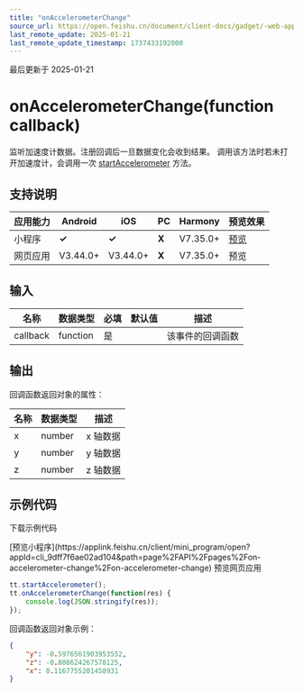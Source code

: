```yaml
---
title: "onAccelerometerChange"
source_url: https://open.feishu.cn/document/client-docs/gadget/-web-app-api/device/accelerometer/onaccelerometerchange
last_remote_update: 2025-01-21
last_remote_update_timestamp: 1737433192000
---
```

最后更新于 2025-01-21

# onAccelerometerChange(function callback)

监听加速度计数据。注册回调后一旦数据变化会收到结果。
调用该方法时若未打开加速度计，会调用一次 [startAccelerometer](https://open.feishu.cn/document/uYjL24iN/ukjNx4SO2EjL5YTM) 方法。

## 支持说明

应用能力 | Android | iOS | PC | Harmony | 预览效果
--- | --- | --- | --- | --- | ---
小程序 | **✓** | **✓** | **X** | V7.35.0+ | [预览](https://applink.feishu.cn/client/mini_program/open?appId=cli_9dff7f6ae02ad104&path=page%2FAPI%2Fpages%2Fon-accelerometer-change%2Fon-accelerometer-change)
网页应用 | V3.44.0+ | V3.44.0+ | **X** | V7.35.0+ | 预览

## 输入

名称 | 数据类型 | 必填 | 默认值 | 描述
--- | --- | --- | --- | ---
callback | function | 是 |  | 该事件的回调函数

## 输出
回调函数返回对象的属性：

名称 | 数据类型 | 描述
--- | --- | ---
x | number | x 轴数据
y | number | y 轴数据
z | number | z 轴数据

## 示例代码

<md-download-code href="https://open.feishu.cn/document/uYjL24iN/uYDM04iNwQjL2ADN" mobileDisplay="none">下载示例代码</md-download-code>

<div style="display: flex">
          [预览小程序](https://applink.feishu.cn/client/mini_program/open?appId=cli_9dff7f6ae02ad104&path=page%2FAPI%2Fpages%2Fon-accelerometer-change%2Fon-accelerometer-change)
          预览网页应用

</div> 

```js
tt.startAccelerometer();
tt.onAccelerometerChange(function(res) {
    console.log(JSON.stringify(res));
});
```

回调函数返回对象示例：
```json
{
    "y": -0.5976561903953552,
    "z": -0.808624267578125,
    "x": 0.1167755201458931
}
```
